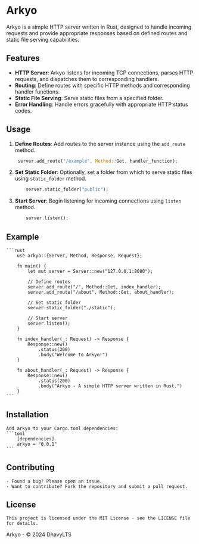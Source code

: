 # Arkyo

Arkyo is a simple HTTP server written in Rust, designed to handle incoming requests and provide appropriate responses based on defined routes and static file serving capabilities.

## Features

- **HTTP Server**: Arkyo listens for incoming TCP connections, parses HTTP requests, and dispatches them to corresponding handlers.
- **Routing**: Define routes with specific HTTP methods and corresponding handler functions.
- **Static File Serving**: Serve static files from a specified folder.
- **Error Handling**: Handle errors gracefully with appropriate HTTP status codes.

## Usage

1. **Define Routes**: Add routes to the server instance using the `add_route` method.

   ```rust
    server.add_route("/example", Method::Get, handler_function);
   ```
2. **Set Static Folder**: Optionally, set a folder from which to serve static files using `static_folder` method.

    ```rust
        server.static_folder("public");
    ```
3. **Start Server**: Begin listening for incoming connections using `listen` method.
    ```rust
        server.listen();
    ```
## Example
    ```rust
        use arkyo::{Server, Method, Response, Request};

        fn main() {
            let mut server = Server::new("127.0.0.1:8080");

            // Define routes
            server.add_route("/", Method::Get, index_handler);
            server.add_route("/about", Method::Get, about_handler);

            // Set static folder
            server.static_folder("./static");

            // Start server
            server.listen();
        }

        fn index_handler(_: Request) -> Response {
            Response::new()
                .status(200)
                .body("Welcome to Arkyo!")
        }

        fn about_handler(_: Request) -> Response {
            Response::new()
                .status(200)
                .body("Arkyo - A simple HTTP server written in Rust.")
        }
    ```
## Installation
    Add arkyo to your Cargo.toml dependencies:
    ```toml
        [dependencies]
        arkyo = "0.0.1"
    ```

## Contributing
    - Found a bug? Please open an issue.
    - Want to contribute? Fork the repository and submit a pull request.

## License
    This project is licensed under the MIT License - see the LICENSE file for details.

Arkyo - © 2024 DhavyLTS